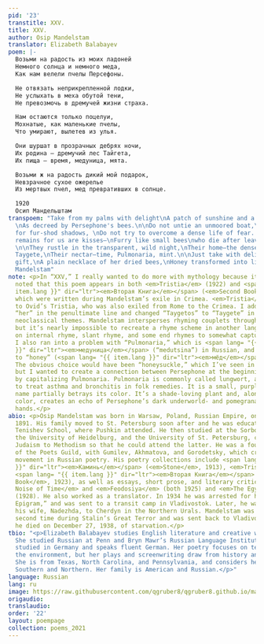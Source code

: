 ```yaml
---
pid: '23'
transtitle: XXV.
title: XXV.
author: Osip Mandelstam
translator: Elizabeth Balabayev
poem: |-
  Возьми на радость из моих ладоней
  Немного солнца и немного меда,
  Как нам велели пчелы Персефоны.

  Не отвязать неприкрепленной лодки,
  Не услыхать в меха обутой тени,
  Не превозмочь в дремучей жизни страха.

  Нам остаются только поцелуи,
  Мохнатые, как маленькие пчелы,
  Что умирают, вылетев из улья.

  Они шуршат в прозрачных дебрях ночи,
  Их родина — дремучий лес Тайгета,
  Их пища — время, медуница, мята.

  Возьми ж на радость дикий мой подарок,
  Невзрачное сухое ожерелье
  Из мертвых пчел, мед превративших в солнце.

  1920
  Осип Мандельштам
transpoem: "Take from my palms with delight\nA patch of sunshine and a touch of honey,
  \nAs decreed by Persephone's bees.\n\nDo not untie an unmoored boat,\nDo not listen
  for fur-shod shadows, \nDo not try to overcome a dense life of fear. \n\nAll that
  remains for us are kisses—\nFurry like small bees\nwho die after leaving the hive.
  \n\nThey rustle in the transparent, wild night,\nTheir home—the dense forests of
  Taygete,\nTheir nectar—time, Pulmonaria, mint.\n\nJust take with delight my savage
  gift,\nA plain necklace of her dried bees,\nHoney transformed into light. \n\n1920\nOsip
  Mandelstam"
note: <p>In “XXV,” I really wanted to do more with mythology because it should be
  noted that this poem appears in both <em>Tristia</em> (1922) and <span lang= "{{
  item.lang }}" dir="ltr"><em>Вторая Книга</em></span> (<em>Second Book</em>, 1923),
  which were written during Mandelstam’s exile in Crimea. <em>Tristia</em> refers
  to Ovid’s Tristia, who was also exiled from Rome to the Crimea. I added the word
  “her” in the penultimate line and changed “Taygetos” to “Taygete” in order to highlight
  neoclassical themes. Mandelstam intersperses rhyming couplets throughout the poem,
  but it’s nearly impossible to recreate a rhyme scheme in another language. I relied
  on internal rhyme, slant rhyme, and some end rhymes to somewhat capture that effect.
  I also ran into a problem with “Pulmonaria,” which is <span lang= "{{ item.lang
  }}" dir="ltr"><em>медуница</em></span> (“medutsina”) in Russian, and sounds similar
  to “honey” (<span lang= "{{ item.lang }}" dir="ltr"><em>мёд</em></span> or “meyod”).
  The obvious choice would have been “honeysuckle,” which I’ve seen in other translations,
  but I wanted to create a connection between Persephone at the beginning of the poem
  by capitalizing Pulmonaria. Pulmonaria is commonly called lungwort, and is used
  to treat asthma and bronchitis in folk remedies. It is a small, purple flower; the
  name partially betrays its color. It’s a shade-loving plant and, along with the
  color, creates an echo of Persephone’s dark underworld- and pomegranate-stained
  hands.</p>
abio: <p>Osip Mandelstam was born in Warsaw, Poland, Russian Empire, on January 14,
  1891. His family moved to St. Petersburg soon after and he was educated at the prestigious
  Tenishev School, where Pushkin attended. He then studied at the Sorbonne in Paris,
  the University of Heidelburg, and the University of St. Petersburg, converting from
  Judaism to Methodism so that he could attend the latter. He was a founding member
  of the Poets Guild, with Gumilev, Akhmatova, and Gorodetsky, which created the Acmeist
  movement in Russian poetry. His poetry collections include <span lang= "{{ item.lang
  }}" dir="ltr"><em>Каминь</em></span> (<em>Stone</em>, 1913), <em>Trista</em> (1922),
  <span lang= "{{ item.lang }}" dir="ltr"><em>Вторая Книга</em></span> (<em>Second
  Book</em>, 1923), as well as essays, short prose, and literary criticism in <em>The
  Noise of Time</em> and <em>Feodosiya</em> (both 1925) and <em>The Egyptian Stamp</em>
  (1928). He also worked as a translator. In 1934 he was arrested for his poem, “Stalin
  Epigram,” and was sent to a transit camp in Vladivostok. Later, he was exiled with
  his wife, Nadezhda, to Cherdyn in the Northern Urals. Mandelstam was arrested a
  second time during Stalin’s Great Terror and was sent back to Vladivostok, where
  he died on December 27, 1938, of starvation.</p>
tbio: "<p>Elizabeth Balabayev studies English literature and creative writing (C’21).
  She studied Russian at Penn and Bryn Mawr’s Russian Language Institute. She also
  studied in Germany and speaks fluent German. Her poetry focuses on technology and
  the environment, but her plays and screenwriting draw from history and women’s stories.
  She is from Texas, North Carolina, and Pennsylvania, and considers herself both
  Southern and Northern. Her family is American and Russian.</p>"
language: Russian
lang: ru
image: https://raw.githubusercontent.com/qgruber8/qgruber8.github.io/main/assets/images/images_21/obstfelder.jpg
origaudio:
translaudio:
order: '22'
layout: poempage
collection: poems_2021
---
```

